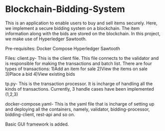 # Blockchain-Bidding-System
This is an application to enable users to buy and sell items securely. Here, we implement a secure bidding system on a blockchain. The item information along with the bids are stored on the blockchain. In this project, we make use of Hyperledger Sawtooth.

Pre-requisites: Docker Compose Hyperledger Sawtooth

Files: client.py- This is the client file. This file connects to the validator and is responsible for making the transactions and batch list. There are four types of transactions: 1)Add an item for sale 2)View the items on sale 3)Place a bid 4)View existing bids

tp.py- This is the transaction processor. It is incharge of handling all the kinds of transactions. Currently, 3 handle cases have been implemented (1,2,3)

docker-compose.yaml- This is the yaml file that is incharge of setting up and deploying all the containers, namely, validator, bidding-processor, bidding-client, rest-api and so on.

Basic GUI framework is added.
